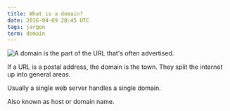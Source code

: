 ```yaml
---
title: What is a domain?
date: 2016-04-09 20:45 UTC
tags: jargon
term: domain
---
```


![A domain is the part of the URL that's often advertised.](/images/apis/domain-url-structure.png)

If a URL is a postal address, the domain is the town. They split the internet up into general areas.

Usually a single web server handles a single domain.

Also known as host or domain name.

